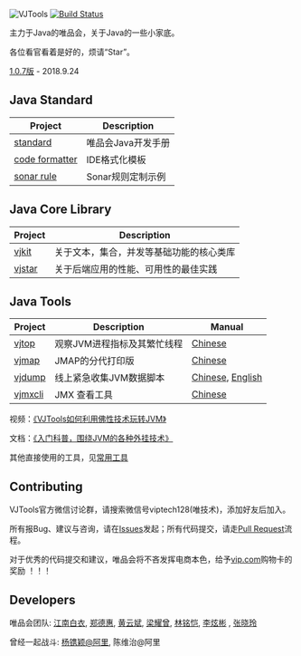 ![VJTools](/docs/images/logo.jpg) [![Build Status](https://travis-ci.org/vipshop/vjtools.svg?branch=master)](https://travis-ci.org/vipshop/vjtools) 


主力于Java的唯品会，关于Java的一些小家底。 

各位看官看着是好的，烦请“Star”。

[1.0.7版](https://github.com/vipshop/vjtools/releases/tag/v.1.0.7) - 2018.9.24

## Java Standard

| Project | Description |
| -------- | -------- |
| [standard](https://vipshop.github.io/vjtools/#/standard/) | 唯品会Java开发手册 |
| [code formatter](/standard/formatter) | IDE格式化模板 |
| [sonar rule](/standard/sonar-vj) | Sonar规则定制示例 |


## Java Core Library

| Project | Description |
| -------- | -------- |
| [vjkit](/vjkit) | 关于文本，集合，并发等基础功能的核心类库 |
| [vjstar](/vjstar) | 关于后端应用的性能、可用性的最佳实践 |


## Java Tools

| Project | Description | Manual |
| -------- | -------- | -------- |
| [vjtop](/vjtop)  | 观察JVM进程指标及其繁忙线程 | [Chinese](/vjtop/README.md)|
| [vjmap](/vjmap)  | JMAP的分代打印版 |[Chinese](/vjmap/README.md)|
| [vjdump](/vjdump)  | 线上紧急收集JVM数据脚本 | [Chinese](/vjdump/README.md), [English](/vjdump/README_EN.md)|
| [vjmxcli](/vjmxcli)  | JMX 查看工具 | [Chinese](/vjmxcli/README.md)|

视频：[《VJTools如何利用佛性技术玩转JVM》](http://kai.vkaijiang.com/product/course?courseID=120897)

文档：[《入门科普，围绕JVM的各种外挂技术》](https://mp.weixin.qq.com/s/cwU2rLOuwock048rKBz3ew)

其他直接使用的工具，见[常用工具](docs/other/othertools.md)


## Contributing

VJTools官方微信讨论群，请搜索微信号viptech128(唯技术)，添加好友后加入。

所有报Bug、建议与咨询，请在[Issues](https://github.com/vipshop/vjtools/issues)发起；所有代码提交，请走[Pull Request](https://github.com/vipshop/vjtools/pulls)流程。

对于优秀的代码提交和建议，唯品会将不吝发挥电商本色，给予[vip.com](https://www.vip.com)购物卡的奖励 ！！！


## Developers

唯品会团队: [江南白衣](http://calvin1978.blogcn.com), [郑德惠](https://github.com/zhengdehui), [黄云斌](https://github.com/huangyunbin), [梁耀曾](https://github.com/AJ-Liang), [林铭恺](https://github.com/acxlam), [李炫彬](https://github.com/lixuanbin) , [张晓玲](https://github.com/hjzhangxiaoling)

曾经一起战斗: [杨镌颖@阿里](https://github.com/yangjuanying), 陈维治@阿里
